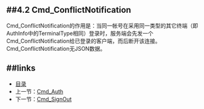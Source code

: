 ##4.2 Cmd_ConflictNotification
---
Cmd_ConflictNotification的作用是：当同一帐号在采用同一类型的其它终端（即AuthInfo中的TerminalType相同）登录时，服务端会先发一个Cmd_ConflictNotification给已登录的客户端，而后断开该连接。Cmd_ConflictNotification无JSON数据。

##links
---
* [目录](preface.md)
* 上一节：[Cmd_Auth](04.1.md)
* 下一节：[Cmd_SignOut](04.3.md)